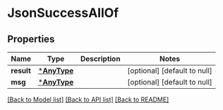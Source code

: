 # JsonSuccessAllOf

## Properties
Name | Type | Description | Notes
------------ | ------------- | ------------- | -------------
**result** | [***AnyType**](.md) |  | [optional] [default to null]
**msg** | [***AnyType**](.md) |  | [optional] [default to null]

[[Back to Model list]](../README.md#documentation-for-models) [[Back to API list]](../README.md#documentation-for-api-endpoints) [[Back to README]](../README.md)


